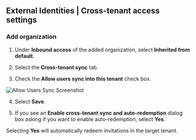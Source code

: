 ## External Identities | Cross-tenant access settings

### Add organization

1. Under **Inbound access** of the added organization, select **Inherited from default**.

2. Select the **Cross-tenant sync** tab.

3. Check the **Allow users sync into this tenant** check box.

![Allow Users Sync Screenshot](https://example.com/allow_users_sync.png)

4. Select **Save**.

5. If you see an **Enable cross-tenant sync and auto-redemption** dialog box asking if you want to enable auto-redemption, select **Yes**.

Selecting **Yes** will automatically redeem invitations in the target tenant.
